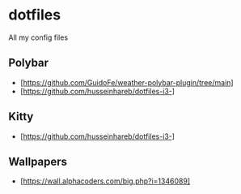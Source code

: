 # dotfiles
All my config files

## Polybar 
* [https://github.com/GuidoFe/weather-polybar-plugin/tree/main]
* [https://github.com/husseinhareb/dotfiles-i3-]
## Kitty
* [https://github.com/husseinhareb/dotfiles-i3-]

## Wallpapers
* [https://wall.alphacoders.com/big.php?i=1346089]
